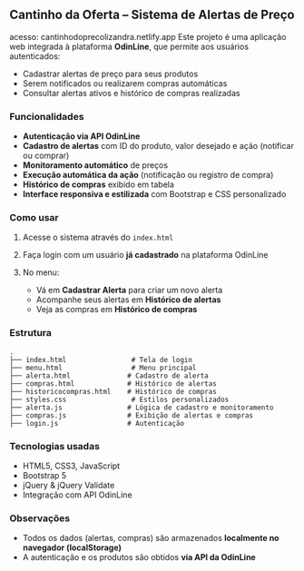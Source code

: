 ## Cantinho da Oferta – Sistema de Alertas de Preço
acesso: cantinhodoprecolizandra.netlify.app
Este projeto é uma aplicação web integrada à plataforma **OdinLine**, que permite aos usuários autenticados:

* Cadastrar alertas de preço para seus produtos
* Serem notificados ou realizarem compras automáticas
* Consultar alertas ativos e histórico de compras realizadas

### Funcionalidades

* **Autenticação via API OdinLine**
* **Cadastro de alertas** com ID do produto, valor desejado e ação (notificar ou comprar)
* **Monitoramento automático** de preços
* **Execução automática da ação** (notificação ou registro de compra)
* **Histórico de compras** exibido em tabela
* **Interface responsiva e estilizada** com Bootstrap e CSS personalizado

### Como usar

1. Acesse o sistema através do `index.html`
2. Faça login com um usuário **já cadastrado** na plataforma OdinLine
3. No menu:

   * Vá em **Cadastrar Alerta** para criar um novo alerta
   * Acompanhe seus alertas em **Histórico de alertas**
   * Veja as compras em **Histórico de compras**

### Estrutura
```
.
├── index.html                # Tela de login
├── menu.html                 # Menu principal
├── alerta.html              # Cadastro de alerta
├── compras.html             # Histórico de alertas
├── historicocompras.html    # Histórico de compras
├── styles.css                # Estilos personalizados
├── alerta.js                # Lógica de cadastro e monitoramento
├── compras.js               # Exibição de alertas e compras
├── login.js                 # Autenticação
```
### Tecnologias usadas

* HTML5, CSS3, JavaScript
* Bootstrap 5
* jQuery & jQuery Validate
* Integração com API OdinLine

### Observações

* Todos os dados (alertas, compras) são armazenados **localmente no navegador (localStorage)**
* A autenticação e os produtos são obtidos **via API da OdinLine**

